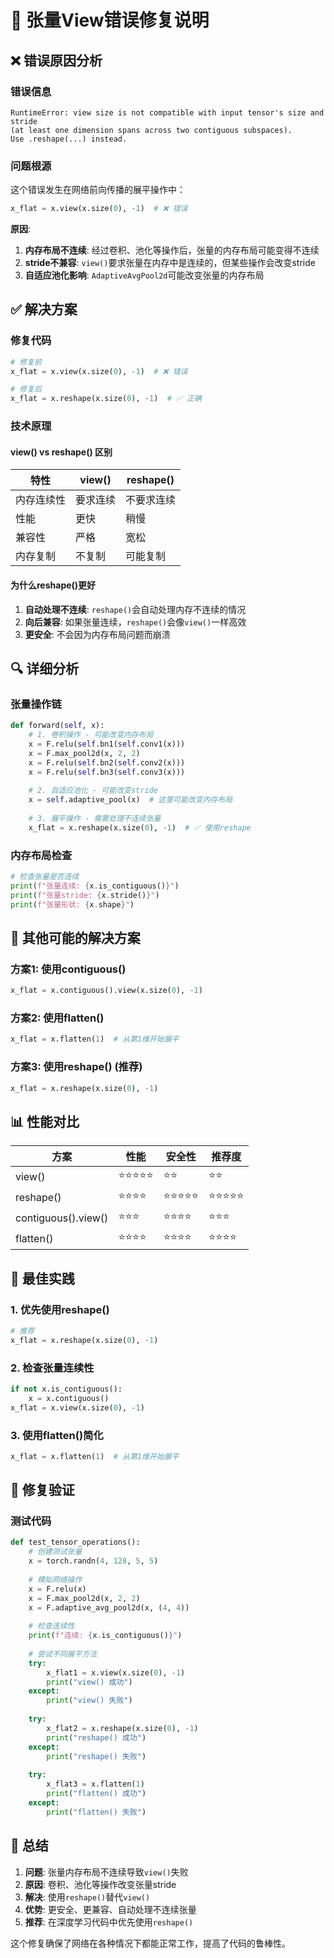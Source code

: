 # 🔧 张量View错误修复说明

## ❌ 错误原因分析

### 错误信息
```
RuntimeError: view size is not compatible with input tensor's size and stride 
(at least one dimension spans across two contiguous subspaces). 
Use .reshape(...) instead.
```

### 问题根源
这个错误发生在网络前向传播的展平操作中：
```python
x_flat = x.view(x.size(0), -1)  # ❌ 错误
```

**原因**:
1. **内存布局不连续**: 经过卷积、池化等操作后，张量的内存布局可能变得不连续
2. **stride不兼容**: `view()`要求张量在内存中是连续的，但某些操作会改变stride
3. **自适应池化影响**: `AdaptiveAvgPool2d`可能改变张量的内存布局

## ✅ 解决方案

### 修复代码
```python
# 修复前
x_flat = x.view(x.size(0), -1)  # ❌ 错误

# 修复后  
x_flat = x.reshape(x.size(0), -1)  # ✅ 正确
```

### 技术原理

#### view() vs reshape() 区别
| 特性 | view() | reshape() |
|------|--------|-----------|
| 内存连续性 | 要求连续 | 不要求连续 |
| 性能 | 更快 | 稍慢 |
| 兼容性 | 严格 | 宽松 |
| 内存复制 | 不复制 | 可能复制 |

#### 为什么reshape()更好
1. **自动处理不连续**: `reshape()`会自动处理内存不连续的情况
2. **向后兼容**: 如果张量连续，`reshape()`会像`view()`一样高效
3. **更安全**: 不会因为内存布局问题而崩溃

## 🔍 详细分析

### 张量操作链
```python
def forward(self, x):
    # 1. 卷积操作 - 可能改变内存布局
    x = F.relu(self.bn1(self.conv1(x)))
    x = F.max_pool2d(x, 2, 2)
    x = F.relu(self.bn2(self.conv2(x)))
    x = F.relu(self.bn3(self.conv3(x)))
    
    # 2. 自适应池化 - 可能改变stride
    x = self.adaptive_pool(x)  # 这里可能改变内存布局
    
    # 3. 展平操作 - 需要处理不连续张量
    x_flat = x.reshape(x.size(0), -1)  # ✅ 使用reshape
```

### 内存布局检查
```python
# 检查张量是否连续
print(f"张量连续: {x.is_contiguous()}")
print(f"张量stride: {x.stride()}")
print(f"张量形状: {x.shape}")
```

## 🚀 其他可能的解决方案

### 方案1: 使用contiguous()
```python
x_flat = x.contiguous().view(x.size(0), -1)
```

### 方案2: 使用flatten()
```python
x_flat = x.flatten(1)  # 从第1维开始展平
```

### 方案3: 使用reshape() (推荐)
```python
x_flat = x.reshape(x.size(0), -1)
```

## 📊 性能对比

| 方案 | 性能 | 安全性 | 推荐度 |
|------|------|--------|--------|
| view() | ⭐⭐⭐⭐⭐ | ⭐⭐ | ⭐⭐ |
| reshape() | ⭐⭐⭐⭐ | ⭐⭐⭐⭐⭐ | ⭐⭐⭐⭐⭐ |
| contiguous().view() | ⭐⭐⭐ | ⭐⭐⭐⭐ | ⭐⭐⭐ |
| flatten() | ⭐⭐⭐⭐ | ⭐⭐⭐⭐ | ⭐⭐⭐⭐ |

## 🎯 最佳实践

### 1. 优先使用reshape()
```python
# 推荐
x_flat = x.reshape(x.size(0), -1)
```

### 2. 检查张量连续性
```python
if not x.is_contiguous():
    x = x.contiguous()
x_flat = x.view(x.size(0), -1)
```

### 3. 使用flatten()简化
```python
x_flat = x.flatten(1)  # 从第1维开始展平
```

## 🔧 修复验证

### 测试代码
```python
def test_tensor_operations():
    # 创建测试张量
    x = torch.randn(4, 128, 5, 5)
    
    # 模拟网络操作
    x = F.relu(x)
    x = F.max_pool2d(x, 2, 2)
    x = F.adaptive_avg_pool2d(x, (4, 4))
    
    # 检查连续性
    print(f"连续: {x.is_contiguous()}")
    
    # 尝试不同展平方法
    try:
        x_flat1 = x.view(x.size(0), -1)
        print("view() 成功")
    except:
        print("view() 失败")
    
    try:
        x_flat2 = x.reshape(x.size(0), -1)
        print("reshape() 成功")
    except:
        print("reshape() 失败")
    
    try:
        x_flat3 = x.flatten(1)
        print("flatten() 成功")
    except:
        print("flatten() 失败")
```

## 📝 总结

1. **问题**: 张量内存布局不连续导致`view()`失败
2. **原因**: 卷积、池化等操作改变张量stride
3. **解决**: 使用`reshape()`替代`view()`
4. **优势**: 更安全、更兼容、自动处理不连续张量
5. **推荐**: 在深度学习代码中优先使用`reshape()`

这个修复确保了网络在各种情况下都能正常工作，提高了代码的鲁棒性。 